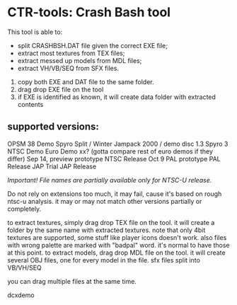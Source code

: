 # CTR-tools: Crash Bash tool

This tool is able to:
- split CRASHBSH.DAT file given the correct EXE file;
- extract most textures from TEX files;
- extract messed up models from MDL files;
- extract VH/VB/SEQ from SFX files.

1. copy both EXE and DAT file to the same folder.
2. drag drop EXE file on the tool
3. if EXE is identified as known, it will create data folder with extracted contents

## supported versions:

OPSM 38 Demo
Spyro Split / Winter Jampack 2000 / demo disc 1.3
Spyro 3 NTSC Demo
Euro Demo xx? (gotta compare rest of euro demos if they differ)
Sep 14, preview prototype
NTSC Release
Oct 9 PAL prototype
PAL Release
JAP Trial
JAP Release

*Important! File names are partially available only for NTSC-U release.*

Do not rely on extensions too much, it may fail, cause it's based on rough ntsc-u analysis. it may or may not match other versions partially or completely.

to extract textures, simply drag drop TEX file on the tool. it will create a folder by the same name with extracted textures. note that only 4bit textures are supported, some stuff like player icons doesn't work. also files with wrong palette are marked with "badpal" word. it's normal to have those at this point.
to extract models, drag drop MDL file on the tool. it will create several OBJ files, one for every model in the file.
sfx files split into VB/VH/SEQ

you can drag multiple files at the same time.


dcxdemo
